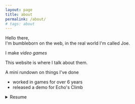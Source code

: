 ```yaml
---
layout: page
title: about
permalink: /about/
# tags: about
---
```


Hello there,<br>I'm bumbleborn on the web, in the real world I'm called Joe.

I make <span class="highlighted-text"> _video games_</span>

This website is where I talk about them.

<span class="highlighted-text">A mini rundown on things I've done</span>

- worked in games for over 6 years
- released a demo for Echo's Climb

<details>
<summary>Resume</summary>

- 2019 - 22
    - Games Designer | SockMonkey Studios

- 2019
    - Short Animator Gig | Cartoon Network

<!-- 
2018 - 19
Junior Designer | SockMonkey Studios

2017 - 18
MA in Games Development

3D Games Artist Intern | SockMonkey Studios

2013 - 16
BA in Games Animation with 1st Class Honours

2012
Won WorldSkills UK Gold Medal for Games Development

2011
I was a Salad Chef for a year.. a Chef... of Salad! -->

</details>